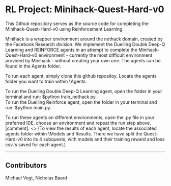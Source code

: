 # RL Project: Minihack-Quest-Hard-v0
 This Github repository serves as the source code for completing the Minihack-Quest-Hard-v0 using Reinforcement Learning.
 
 Minihack is a wrapper environment around the nethack domain, created by the Facebook Research division. We implement the Duelling Double Deep-Q Learning and REINFORCE agents in an attempt to complete the Minihack-Quest-Hard-v0 environment - currently the most difficult environment provided by Minihack - without creating your own one. The agents can be found in the Agents folder.
 
 To run each agent, simply clone this github repositoy. Locate the agents folder you want to train within \Agents. 
 
 To run the Duelling Double Deep-Q Learning agent, open the folder in your terminal and run: $python train_nethack.py.<br />
 To run the Duelling Reinforce agent, open the folder in your terminal and run: $python main.py.
 
 To run these agents on different environments, open the .py file in your preferred IDE, choose an environment and repeat the run step above.
 [comment]: <> (To view the results of each agent, locate the associated agents folder within \Models and Results. There we have split the Quest-Hard-v0 into its 4 subquests, with models and their training reward and loss csv.'s saved for each agent.)
 
 ---
 
 ## Contributors
 
 Michael Vogt,
 Nicholas Baard
